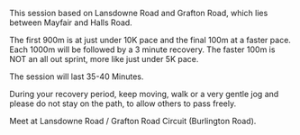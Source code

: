 This session based on Lansdowne Road and Grafton Road, which lies between Mayfair and Halls Road.

The first 900m is at just under 10K pace and the final 100m at a faster pace. Each 1000m will be followed by a 3 minute recovery. The faster 100m is NOT an all out sprint, more like just under 5K pace.

The session will last 35-40 Minutes.

During your recovery period, keep moving, walk or a very gentle jog and please do not stay on the path, to allow others to pass freely.

Meet at <a routerLink="/find-us/other-locations">Lansdowne Road / Grafton Road Circuit (Burlington Road)</a>.
